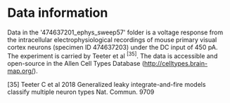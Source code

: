 # Data information
Data in the '474637201_ephys_sweep57' folder is a voltage response from the intracellular electrophysiological
recordings of mouse primary visual cortex neurons (specimen ID 474637203) under the DC input of 450 pA. The experiment 
is carried by Teeter et al <sup>[35]</sup>. The data is accessible and open-source in the Allen Cell Types Database (http://celltypes.brain-map.org/).

[35] Teeter C et al 2018 Generalized leaky integrate-and-fire models classify multiple neuron types Nat. Commun. 9709